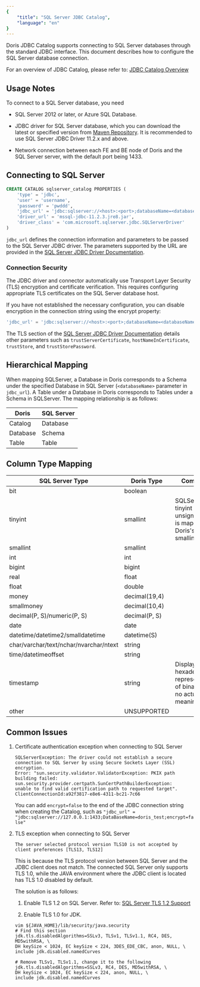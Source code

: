 ```yaml
---
{
    "title": "SQL Server JDBC Catalog",
    "language": "en"
}
---
```


Doris JDBC Catalog supports connecting to SQL Server databases through the standard JDBC interface. This document describes how to configure the SQL Server database connection.

For an overview of JDBC Catalog, please refer to: [JDBC Catalog Overview](./jdbc-catalog-overview.md)

## Usage Notes

To connect to a SQL Server database, you need

* SQL Server 2012 or later, or Azure SQL Database.

* JDBC driver for SQL Server database, which you can download the latest or specified version from [Maven Repository](https://mvnrepository.com/artifact/com.microsoft.sqlserver/mssql-jdbc). It is recommended to use SQL Server JDBC Driver 11.2.x and above.

* Network connection between each FE and BE node of Doris and the SQL Server server, with the default port being 1433.

## Connecting to SQL Server

```sql
CREATE CATALOG sqlserver_catalog PROPERTIES (
    'type' = 'jdbc',
    'user' = 'username',
    'password' = 'pwddd',
    'jdbc_url' = 'jdbc:sqlserver://<host>:<port>;databaseName=<databaseName>;encrypt=false',
    'driver_url' = 'mssql-jdbc-11.2.3.jre8.jar',
    'driver_class' = 'com.microsoft.sqlserver.jdbc.SQLServerDriver'
)
```

`jdbc_url` defines the connection information and parameters to be passed to the SQL Server JDBC driver. The parameters supported by the URL are provided in the [SQL Server JDBC Driver Documentation](https://learn.microsoft.com/zh-cn/sql/connect/jdbc/building-the-connection-url?view=sql-server-ver16).

### Connection Security

The JDBC driver and connector automatically use Transport Layer Security (TLS) encryption and certificate verification. This requires configuring appropriate TLS certificates on the SQL Server database host.

If you have not established the necessary configuration, you can disable encryption in the connection string using the encrypt property:

```sql
'jdbc_url' = 'jdbc:sqlserver://<host>:<port>;databaseName=<databaseName>;encrypt=false'
```

The TLS section of the [SQL Server JDBC Driver Documentation](https://learn.microsoft.com/zh-cn/sql/connect/jdbc/using-ssl-encryption?view=sql-server-ver16) details other parameters such as `trustServerCertificate`, `hostNameInCertificate`, `trustStore`, and `trustStorePassword`.

## Hierarchical Mapping

When mapping SQLServer, a Database in Doris corresponds to a Schema under the specified Database in SQL Server (`<databaseName>` parameter in `jdbc_url`). A Table under a Database in Doris corresponds to Tables under a Schema in SQLServer. The mapping relationship is as follows:

| Doris    | SQL Server |
| -------- | ---------- |
| Catalog  | Database   |
| Database | Schema     |
| Table    | Table      |

## Column Type Mapping

| SQL Server Type                        | Doris Type    | Comment                                          |
| -------------------------------------- | ------------- | ------------------------------------------------ |
| bit                                    | boolean       |                                                  |
| tinyint                                | smallint      | SQLServer's tinyint is unsigned, so it is mapped to Doris's smallint |
| smallint                               | smallint      |                                                  |
| int                                    | int           |                                                  |
| bigint                                 | bigint        |                                                  |
| real                                   | float         |                                                  |
| float                                  | double        |                                                  |
| money                                  | decimal(19,4) |                                                  |
| smallmoney                             | decimal(10,4) |                                                  |
| decimal(P, S)/numeric(P, S)            | decimal(P, S) |                                                  |
| date                                   | date          |                                                  |
| datetime/datetime2/smalldatetime       | datetime(S)   |                                                  |
| char/varchar/text/nchar/nvarchar/ntext | string        |                                                  |
| time/datetimeoffset                    | string        |                                                  |
| timestamp                              | string        | Displays hexadecimal representation of binary data, no actual meaning |
| other                                  | UNSUPPORTED   |                                                  |

## Common Issues

1. Certificate authentication exception when connecting to SQL Server

   ```text
   SQLServerException: The driver could not establish a secure connection to SQL Server by using Secure Sockets Layer (SSL) encryption.
   Error: "sun.security.validator.ValidatorException: PKIX path building failed: sun.security.provider.certpath.SunCertPathBuilderException:
   unable to find valid certification path to requested target". ClientConnectionId:a92f3817-e8e6-4311-bc21-7c66
   ```

   You can add `encrypt=false` to the end of the JDBC connection string when creating the Catalog, such as `"jdbc_url" = "jdbc:sqlserver://127.0.0.1:1433;DataBaseName=doris_test;encrypt=false"`

2. TLS exception when connecting to SQL Server

   ```text
   The server selected protocol version TLS10 is not accepted by client preferences [TLS13, TLS12]
   ```

   This is because the TLS protocol version between SQL Server and the JDBC client does not match. The connected SQL Server only supports TLS 1.0, while the JAVA environment where the JDBC client is located has TLS 1.0 disabled by default.

   The solution is as follows:

   1. Enable TLS 1.2 on SQL Server. Refer to: [SQL Server TLS 1.2 Support](https://learn.microsoft.com/zh-cn/troubleshoot/sql/database-engine/connect/tls-1-2-support-microsoft-sql-server)

   2. Enable TLS 1.0 for JDK.

   ```shell
   vim ${JAVA_HOME}/lib/security/java.security
   # Find this section
   jdk.tls.disabledAlgorithms=SSLv3, TLSv1, TLSv1.1, RC4, DES, MD5withRSA, \
   DH keySize < 1024, EC keySize < 224, 3DES_EDE_CBC, anon, NULL, \
   include jdk.disabled.namedCurves

   # Remove TLSv1, TLSv1.1, change it to the following
   jdk.tls.disabledAlgorithms=SSLv3, RC4, DES, MD5withRSA, \
   DH keySize < 1024, EC keySize < 224, anon, NULL, \
   include jdk.disabled.namedCurves
   ```